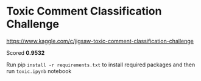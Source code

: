 # Toxic Comment Classification Challenge
https://www.kaggle.com/c/jigsaw-toxic-comment-classification-challenge

Scored **0.9532**

Run pip `install -r requirements.txt` to install required packages and then run `toxic.ipynb` notebook
